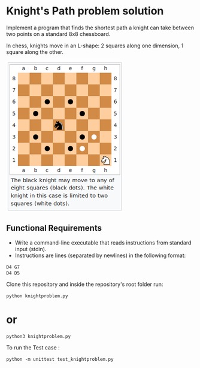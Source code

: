 
**Knight's Path problem solution**
=============

Implement a program that finds the shortest path a knight can take between two points on a standard 8x8 chessboard.

In chess, knights move in an L-shape: 2 squares along one dimension, 1 square along the other.

![knight moves](img/knight-moves.png)

Functional Requirements
-----------------------

  - Write a command-line executable that reads instructions from standard input (stdin).
  - Instructions are lines (separated by newlines) in the following format:
```
D4 G7
D4 D5
```

Clone this repository and inside the repository's root folder run:
```
python knightproblem.py
```

# or
```
python3 knightproblem.py
```
To run the Test case : 
```
python -m unittest test_knightproblem.py
```
